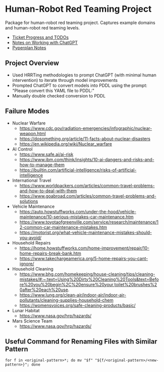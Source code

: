 # Human-Robot Red Teaming Project

Package for human-robot red teaming project.  Captures example domains and human-robot red teaming levels.

- [Ticket Progress and TODOs](docs/ticket_todos.md)
- [Notes on Working with ChatGPT](docs/chatgpt_notes.md)
- [Pyperplan Notes](docs/pyperplan_notes.md)

## Project Overview
- Used HRRTing methodologies to prompt ChatGPT (with minimal human intervention) to iterate through model improvements
- Prompted ChatGPT to convert models into PDDL using the prompt: "Please convert this YAML file to PDDL:"
- Manually double checked conversion to PDDL

## Failure Modes
- Nuclear Warfare
    - https://www.cdc.gov/radiation-emergencies/infographic/nuclear-weapon.html
    - https://dosomething.org/article/11-facts-about-nuclear-disasters
    - https://en.wikipedia.org/wiki/Nuclear_warfare
- AI Control
    - https://www.safe.ai/ai-risk
    - https://www.ibm.com/think/insights/10-ai-dangers-and-risks-and-how-to-manage-them
    - https://builtin.com/artificial-intelligence/risks-of-artificial-intelligence
- International Travel
    - https://www.worldpackers.com/articles/common-travel-problems-and-how-to-deal-with-them
    - https://www.goabroad.com/articles/common-travel-problems-and-solutions
- Vehicle Maintenance
    - https://auto.howstuffworks.com/under-the-hood/vehicle-maintenance/10-serious-mistakes-car-maintenance.htm
    - https://www.toyotaofgreenville.com/service/research/maintenance/12-common-car-maintenance-mistakes.htm
    - https://motorist.org/what-vehicle-maintenance-mistakes-should-you-avoid/
- Household Repairs
    - https://home.howstuffworks.com/home-improvement/repair/10-home-repairs-break-bank.htm
    - https://www.takechargeamerica.org/5-home-repairs-you-cant-ignore/
- Household Cleaning
    - https://www.bhg.com/homekeeping/house-cleaning/tips/cleaning-mistakes/#:~:text=Using%20Dirty%20Cleaning%20Tools&text=Before%20you%20begin%2C%20ensure%20your,toilet%20brushes%20after%20each%20use.
    - https://www.lung.org/clean-air/indoor-air/indoor-air-pollutants/cleaning-supplies-household-chem
    - https://womensvoices.org/safe-cleaning-products/basic/
- Lunar Habitat
    - https://www.nasa.gov/hrp/hazards/
- Mars Science Team
    - https://www.nasa.gov/hrp/hazards/

## Useful Command for Renaming Files with Similar Pattern
```
for f in <original-pattern>*; do mv "$f" "${f/<original-pattern>/<new-pattern>}"; done
```
